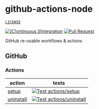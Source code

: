 # github-actions-node

[`LICENSE`](./LICENSE.md)

[![[C]ontinuous [I]ntegration](https://github.com/percebus/github-actions-node/actions/workflows/always.yml/badge.svg)](https://github.com/percebus/github-actions-node/actions/workflows/always.yml) [![Pull Request](https://github.com/percebus/github-actions-node/actions/workflows/pull_request.yml/badge.svg)](https://github.com/percebus/github-actions-node/actions/workflows/pull_request.yml)

GitHub re-usable workflows &amp; actions

## GitHub

### Actions

| action                                   | tests                                                                                                                                                                                                                               |
| ---------------------------------------- | ----------------------------------------------------------------------------------------------------------------------------------------------------------------------------------------------------------------------------------- |
| [setup](./.github/actions/setup)         | [![Test actions/setup](https://github.com/percebus/github-actions-node/actions/workflows/test_actions__setup.yml/badge.svg)](https://github.com/percebus/github-actions-node/actions/workflows/test_actions__setup.yml)             |
| [uninstall](./.github/actions/uninstall) | [![Test actions/uninstall](https://github.com/percebus/github-actions-node/actions/workflows/test_actions__uninstall.yml/badge.svg)](https://github.com/percebus/github-actions-node/actions/workflows/test_actions__uninstall.yml) |
